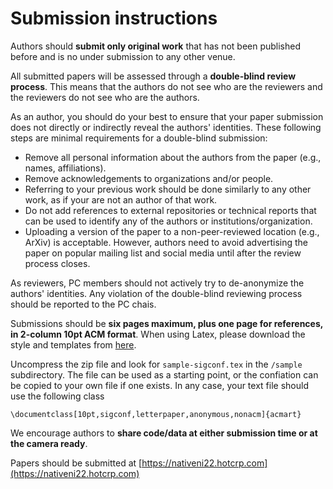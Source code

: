 # Submission instructions

Authors should __submit only original work__ that has not been published before and is no under submission to any other venue.

All submitted papers will be assessed through a __double-blind review process__. This means that the authors do not see who are the reviewers and the reviewers do not see who are the authors. 

As an author, you should do your best to ensure that your paper submission does not directly or indirectly reveal the authors' identities.  These following steps are minimal requirements for a double-blind submission:
* Remove all personal information about the authors from the paper (e.g., names, affiliations).
* Remove acknowledgements to organizations and/or people.
* Referring to your previous work should be done similarly to any other work, as if your are not an author of that work.
* Do not add references to external repositories or technical reports that can be used to identify any of the authors or institutions/organization. 
* Uploading a version of the paper to a non-peer-reviewed location (e.g., ArXiv) is acceptable. However, authors need to avoid advertising the paper on popular mailing list and social media until after the review process closes.

As reviewers, PC members should not actively try to de-anonymize the authors' identities.  Any violation of the double-blind reviewing process should be reported to the PC chais.


Submissions should be __six pages maximum, plus one page for references, in 2-column 10pt ACM format__. When using Latex, please download the style and templates from 
[here](https://www.acm.org/binaries/content/assets/publications/consolidated-tex-template/acmart-primary.zip).

Uncompress the zip file and look for `sample-sigconf.tex` in the `/sample` subdirectory. The file can be used as a starting point, or the confiation can be copied to your own file if one exists. In any case, your text file should use the following class

```
\documentclass[10pt,sigconf,letterpaper,anonymous,nonacm]{acmart}
```

We encourage authors to __share code/data at either submission time or at the camera ready__.

Papers should be submitted at [https://nativeni22.hotcrp.com](https://nativeni22.hotcrp.com)
